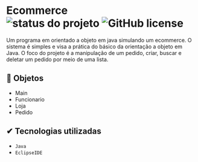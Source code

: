 # Ecommerce <br> ![status do projeto](https://img.shields.io/badge/status-Finalizado-green) ![GitHub license](https://img.shields.io/badge/License-MIT-green) 
Um programa em orientado a objeto em java simulando um ecommerce. O sistema é simples e visa a prática do básico da orientação a objeto em Java.
O foco do projeto é a manipulação de um pedido, criar, buscar e deletar um pedido por meio de uma lista.

## 🧩 Objetos
- Main
- Funcionario
- Loja
- Pedido

## ✔ Tecnologias utilizadas
* ``Java``
* ``EclipseIDE``
